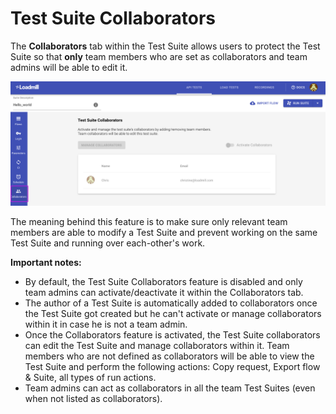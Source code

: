 # Test Suite Collaborators

The **Collaborators** tab within the Test Suite allows users to protect the Test Suite so that **only** team members who are set as collaborators and team admins will be able to edit it. 

![The Test Suite Collaborators tab](../../.gitbook/assets/screenshot-29-.png)

The meaning behind this feature is to make sure only relevant team members are able to modify a Test Suite and prevent working on the same Test Suite and running over each-other's work.

**Important notes:**

* By default, the Test Suite Collaborators feature is disabled and only team admins can activate/deactivate it within the Collaborators tab.
* The author of a Test Suite is automatically added to collaborators once the Test Suite got created but he can't activate or manage collaborators within it in case he is not a team admin.
* Once the Collaborators feature is activated, the Test Suite collaborators can edit the Test Suite and manage collaborators within it. Team members who are not defined as collaborators will be able to view the Test Suite and perform the following actions: Copy request, Export flow & Suite, all types of run actions.
* Team admins can act as collaborators in all the team Test Suites \(even when not listed as collaborators\).






